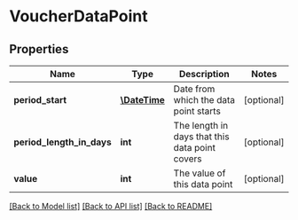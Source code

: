 # VoucherDataPoint

## Properties
Name | Type | Description | Notes
------------ | ------------- | ------------- | -------------
**period_start** | [**\DateTime**](\DateTime.md) | Date from which the data point starts | [optional] 
**period_length_in_days** | **int** | The length in days that this data point covers | [optional] 
**value** | **int** | The value of this data point | [optional] 

[[Back to Model list]](../README.md#documentation-for-models) [[Back to API list]](../README.md#documentation-for-api-endpoints) [[Back to README]](../README.md)


